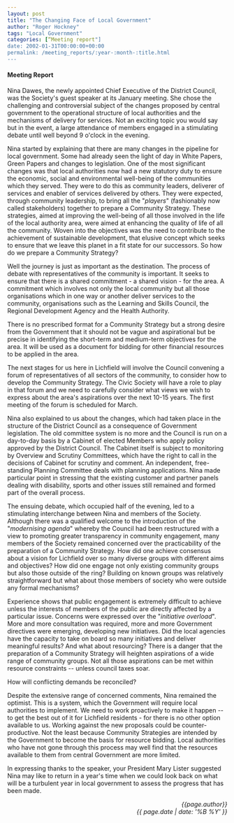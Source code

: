 ```yaml
---
layout: post
title: "The Changing Face of Local Government"
author: "Roger Hockney"
tags: "Local Government"
categories: [“Meeting report"]
date: 2002-01-31T00:00:00+00:00
permalink: /meeting_reports/:year-:month-:title.html
---
```

#### Meeting Report ####

Nina Dawes, the newly appointed Chief Executive of the District Council, was the Society's guest speaker at its January meeting. She chose the challenging and controversial subject of the changes proposed by central government to the operational structure of local authorities and the mechanisms of delivery for services. Not an exciting topic you would say but in the event, a large attendance of members engaged in a stimulating debate until well beyond 9 o'clock in the evening. 

Nina started by explaining that there are many changes in the pipeline for local government. Some had already seen the light of day in White Papers, Green Papers and changes to legislation. One of the most significant changes was that local authorities now had a new statutory duty to ensure the economic, social and environmental well-being of the communities which they served. They were to do this as community leaders, deliverer of services and enabler of services delivered by others. They were expected, through community leadership, to bring all the "*players*" (fashionably now called stakeholders) together to prepare a Community Strategy. These strategies, aimed at improving the well-being of all those involved in the life of the local authority area, were aimed at enhancing the quality of life of all the community. Woven into the objectives was the need to contribute to the achievement of sustainable development, that elusive concept which seeks to ensure that we leave this planet in a fit state for our successors. So how do we prepare a Community Strategy? 

Well the journey is just as important as the destination. The process of debate with representatives of the community is important. It seeks to ensure that there is a shared commitment - a shared vision - for the area. A commitment which involves not only the local community but all those organisations which in one way or another deliver services to the community, organisations such as the Learning and Skills Council, the Regional Development Agency and the Health Authority. 

There is no prescribed format for a Community Strategy but a strong desire from the Government that it should not be vague and aspirational but be precise in identifying the short-term and medium-term objectives for the area. It will be used as a document for bidding for other financial resources to be applied in the area. 

The next stages for us here in Lichfield will involve the Council convening a forum of representatives of all sectors of the community, to consider how to develop the Community Strategy. The Civic Society will have a role to play in that forum and we need to carefully consider what views we wish to express about the area's aspirations over the next 10-15 years. The first meeting of the forum is scheduled for March. 

Nina also explained to us about the changes, which had taken place in the structure of the District Council as a consequence of Government legislation. The old committee system is no more and the Council is run on a day-to-day basis by a Cabinet of elected Members who apply policy approved by the District Council. The Cabinet itself is subject to monitoring by Overview and Scrutiny Committees, which have the right to call in the decisions of Cabinet for scrutiny and comment. An independent, free-standing Planning Committee deals with planning applications. Nina made particular point in stressing that the existing customer and partner panels dealing with disability, sports and other issues still remained and formed part of the overall process. 

The ensuing debate, which occupied half of the evening, led to a stimulating interchange between Nina and members of the Society. Although there was a qualified welcome to the introduction of the "*modernising agenda*" whereby the Council had been restructured with a view to promoting greater transparency in community engagement, many members of the Society remained concerned over the practicability of the preparation of a Community Strategy. How did one achieve consensus about a vision for Lichfield over so many diverse groups with different aims and objectives? How did one engage not only existing community groups but also those outside of the ring? Building on known groups was relatively straightforward but what about those members of society who were outside any formal mechanisms? 

Experience shows that public engagement is extremely difficult to achieve unless the interests of members of the public are directly affected by a particular issue. Concerns were expressed over the "*initiative overload*". More and more consultation was required, more and more Government directives were emerging, developing new initiatives. Did the local agencies have the capacity to take on board so many initiatives and deliver meaningful results? And what about resourcing? There is a danger that the preparation of a Community Strategy will heighten aspirations of a wide range of community groups. Not all those aspirations can be met within resource constraints -- unless council taxes soar. 

How will conflicting demands be reconciled? 

Despite the extensive range of concerned comments, Nina remained the optimist. This is a system, which the Government will require local authorities to implement. We need to work proactively to make it happen -- to get the best out of it for Lichfield residents - for there is no other option available to us. Working against the new proposals could be counter- productive. Not the least because Community Strategies are intended by the Government to become the basis for resource bidding. Local authorities who have not gone through this process may well find that the resources available to them from central Government are more limited. 

In expressing thanks to the speaker, your President Mary Lister suggested Nina may like to return in a year's time when we could look back on what will be a turbulent year in local government to assess the progress that has been made.

<p align="right"><i> {{page.author}} <br> {{ page.date | date: '%B %Y' }} </i></p>
